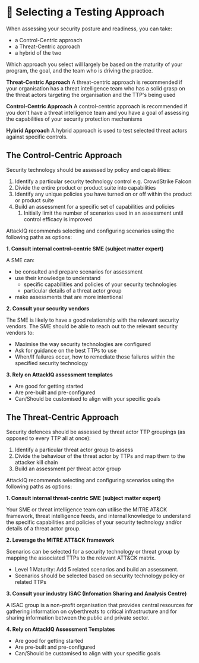 # 🧪 Selecting a Testing Approach

When assessing your security posture and readiness, you can take:

- a Control-Centric approach
- a Threat-Centric approach
- a hybrid of the two

Which approach you select will largely be based on the maturity of your program, the goal, and the team who is driving the practice.

**Threat-Centric Approach**
A threat-centric approach is recommended if your organisation has a threat intelligence team who has a solid grasp on the threat actors targeting the organisation and the TTP's being used

**Control-Centric Approach**
A control-centric approach is recommended if you don't have a threat intelligence team and you have a goal of assessing the capabilities of your security protection mechanisms

**Hybrid Approach**
A hybrid approach is used to test selected threat actors against specific controls.

## The Control-Centric Approach

Security technology should be assessed by policy and capabilities:

1. Identify a particular security technology control e.g. CrowdStrike Falcon
2. Divide the entire product or product suite into capabilities
3. Identify any unique policies you have turned on or off within the product or product suite
4. Build an assessment for a specific set of capabilities and policies
	1. Initially limit the number of scenarios used in an assessment until control efficacy is improved

AttackIQ recommends selecting and configuring scenarios using the following paths as options:

**1. Consult internal control-centric SME (subject matter expert)**

A SME can:
- be consulted and prepare scenarios for assessment
- use their knowledge to understand
	- specific capabilities and policies of your security technologies
	- particular details of a threat actor group
- make assessments that are more intentional

**2. Consult your security vendors**

The SME is likely to have a good relationship with the relevant security vendors. The SME should be able to reach out to the relevant security vendors to:
- Maximise the way security technologies are configured
- Ask for guidance on the best TTPs to use
- When/If failures occur, how to remediate those failures within the specified security technology

**3. Rely on AttackIQ assessment templates**

- Are good for getting started
- Are pre-built and pre-configured
- Can/Should be customised to align with your specific goals

## The Threat-Centric Approach

Security defences should be assessed by threat actor TTP groupings (as opposed to every TTP all at once):

1. Identify a particular threat actor group to assess
2. Divide the behaviour of the threat actor by TTPs and map them to the attacker kill chain
3. Build an assessment per threat actor group

AttackIQ recommends selecting and configuring scenarios using the following paths as options:

**1. Consult internal threat-centric SME (subject matter expert)**

Your SME or threat intelligence team can utilise the MITRE AT&CK framework, threat intelligence feeds, and internal knowledge to understand the specific capabilities and policies of your security technology and/or details of a threat actor group.

**2. Leverage the MITRE ATT&CK framework**

Scenarios can be selected for a security technology or threat group by mapping the associated TTPs to the relevant ATT&CK matrix. 

- Level 1 Maturity: Add 5 related scenarios and build an assessment.
- Scenarios should be selected based on security technology policy or related TTPs

**3. Consult your industry ISAC (Infomation Sharing and Analysis Centre)**

A ISAC group is a non-profit organisation that provides central resources for gathering information on cyberthreats to critical infrastructure and for sharing information between the public and private sector.


**4. Rely on AttackIQ Assessment Templates**

- Are good for getting started
- Are pre-built and pre-configured
- Can/Should be customised to align with your specific goals
